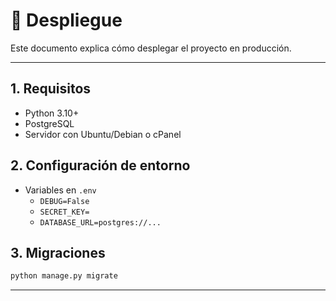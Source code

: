 # 🚀 Despliegue

Este documento explica cómo desplegar el proyecto en producción.

---

## 1. Requisitos
- Python 3.10+
- PostgreSQL
- Servidor con Ubuntu/Debian o cPanel

## 2. Configuración de entorno
- Variables en `.env`
  - `DEBUG=False`
  - `SECRET_KEY=`
  - `DATABASE_URL=postgres://...`

## 3. Migraciones
```bash
python manage.py migrate
```

---

